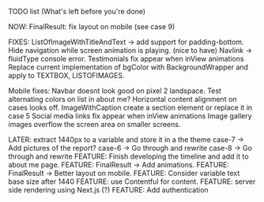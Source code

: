 TODO list (What's left before you're done)

NOW:
FinalResult: fix layout on mobile (see case 9)

FIXES:
ListOfImageWithTitleAndText -> add support for padding-bottom.
Hide navigation while screen animation is playing. (nice to have)
Navlink -> fluidType console error.
Testimonials fix appear when inView animations
Replace current implementation of bgColor with BackgroundWrapper and apply to TEXTBOX, LISTOFIMAGES.

Mobile fixes:
Navbar doesnt look good on pixel 2 landspace.
Test alternating colors on list in about me?
Horizontal content alignment on cases looks off.
ImageWithCaption create a section element or replace it in case 5
Social media links fix appear when inView animations
Image gallery images overflow the screen area on smaller screens.

LATER:
extract 1440px to a variable and store it in a the theme
case-7 -> Add pictures of the report?
case-6 -> Go through and rewrite
case-8 -> Go through and rewrite
FEATURE: Finish developing the timeline and add it to about me page.
FEATURE: FinalResult -> Add animations.
FEATURE: FinalResult -> Better layout on mobile.
FEATURE: Consider variable text base size after 1440
FEATURE: use Contentful for content.
FEATURE: server side rendering using Next.js (?)
FEATURE: Add authentication
